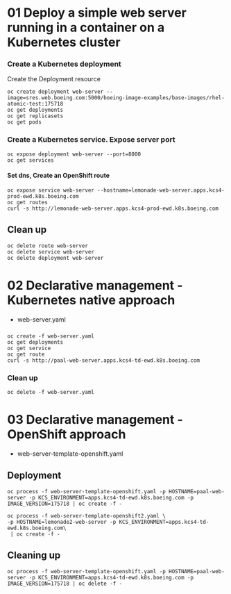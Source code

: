 # 01 Deploy a simple web server running in a container on a Kubernetes cluster

### Create a Kubernetes deployment
Create the Deployment resource
```
oc create deployment web-server --image=sres.web.boeing.com:5000/boeing-image-examples/base-images/rhel-atomic-test:175718
oc get deployments
oc get replicasets
oc get pods
```

### Create a Kubernetes service. Expose server port
```
oc expose deployment web-server --port=8000
oc get services
```
#### Set dns, Create an OpenShift route 
```
oc expose service web-server --hostname=lemonade-web-server.apps.kcs4-prod-ewd.k8s.boeing.com
oc get routes
curl -s http://lemonade-web-server.apps.kcs4-prod-ewd.k8s.boeing.com
```

## Clean up
```
oc delete route web-server
oc delete service web-server
oc delete deployment web-server

```


# 02 Declarative management - Kubernetes native approach

  - web-server.yaml

### 
```
oc create -f web-server.yaml
oc get deployments
oc get service
oc get route
curl -s http://paal-web-server.apps.kcs4-td-ewd.k8s.boeing.com
```
### Clean up
```
oc delete -f web-server.yaml
```

# 03 Declarative management - OpenShift approach
 - web-server-template-openshift.yaml
 
## Deployment
```
oc process -f web-server-template-openshift.yaml -p HOSTNAME=paal-web-server -p KCS_ENVIRONMENT=apps.kcs4-td-ewd.k8s.boeing.com -p IMAGE_VERSION=175718 | oc create -f - 
```
```
oc process -f web-server-template-openshift2.yaml \
-p HOSTNAME=lemonade2-web-server -p KCS_ENVIRONMENT=apps.kcs4-td-ewd.k8s.boeing.com\
 | oc create -f -
```

## Cleaning up
```
oc process -f web-server-template-openshift.yaml -p HOSTNAME=paal-web-server -p KCS_ENVIRONMENT=apps.kcs4-td-ewd.k8s.boeing.com -p IMAGE_VERSION=175718 | oc delete -f -
 ```
